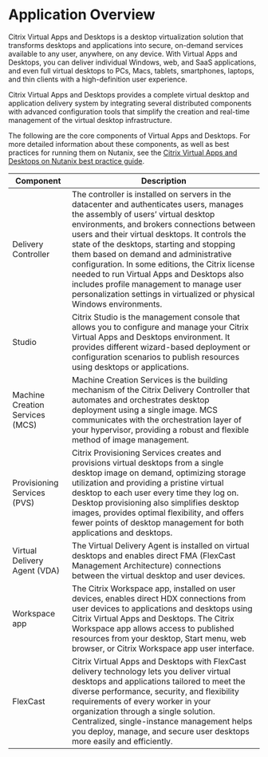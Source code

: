 # Application Overview

Citrix Virtual Apps and Desktops is a desktop virtualization solution that transforms desktops and applications into secure, on-demand services available to any user, anywhere, on any device. With Virtual Apps and Desktops, you can deliver individual Windows, web, and SaaS applications, and even full virtual desktops to PCs, Macs, tablets, smartphones, laptops, and thin clients with a high-definition user experience.

Citrix Virtual Apps and Desktops provides a complete virtual desktop and application delivery system by integrating several distributed components with advanced configuration tools that simplify the creation and real-time management of the virtual desktop infrastructure.

The following are the core components of Virtual Apps and Desktops. For more detailed information about these components, as well as best practices for running them on Nutanix, see the [Citrix Virtual Apps and Desktops on Nutanix best practice guide](https://portal.nutanix.com/page/documents/solutions/details?targetId=BP-2079-Citrix-Virtual-Apps-and-Desktops:BP-2079-Citrix-Virtual-Apps-and-Desktops).

| Component | Description |
| --- | --- | 
| Delivery Controller | The controller is installed on servers in the datacenter and authenticates users, manages the assembly of users’ virtual desktop environments, and brokers connections between users and their virtual desktops. It controls the state of the desktops, starting and stopping them based on demand and administrative configuration. In some editions, the Citrix license needed to run Virtual Apps and Desktops also includes profile management to manage user personalization settings in virtualized or physical Windows environments. | 
| Studio | Citrix Studio is the management console that allows you to configure and manage your Citrix Virtual Apps and Desktops environment. It provides different wizard-based deployment or configuration scenarios to publish resources using desktops or applications. | 
| Machine Creation Services (MCS) | Machine Creation Services is the building mechanism of the Citrix Delivery Controller that automates and orchestrates desktop deployment using a single image. MCS communicates with the orchestration layer of your hypervisor, providing a robust and flexible method of image management. | 
| Provisioning Services (PVS) | Citrix Provisioning Services creates and provisions virtual desktops from a single desktop image on demand, optimizing storage utilization and providing a pristine virtual desktop to each user every time they log on. Desktop provisioning also simplifies desktop images, provides optimal flexibility, and offers fewer points of desktop management for both applications and desktops. | 
| Virtual Delivery Agent (VDA) | The Virtual Delivery Agent is installed on virtual desktops and enables direct FMA (FlexCast Management Architecture) connections between the virtual desktop and user devices. | 
| Workspace app | The Citrix Workspace app, installed on user devices, enables direct HDX connections from user devices to applications and desktops using Citrix Virtual Apps and Desktops. The Citrix Workspace app allows access to published resources from your desktop, Start menu, web browser, or Citrix Workspace app user interface. | 
| FlexCast | Citrix Virtual Apps and Desktops with FlexCast delivery technology lets you deliver virtual desktops and applications tailored to meet the diverse performance, security, and flexibility requirements of every worker in your organization through a single solution. Centralized, single-instance management helps you deploy, manage, and secure user desktops more easily and efficiently. | 
